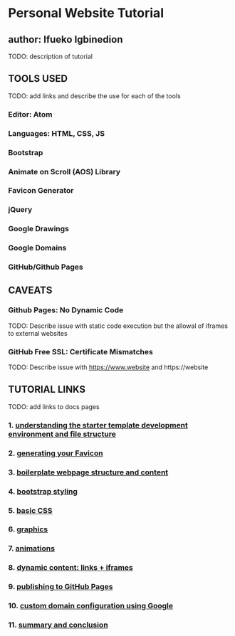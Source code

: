 # Personal Website Tutorial
## author: Ifueko Igbinedion
TODO: description of tutorial

## TOOLS USED
TODO: add links and describe the use for each of the tools

### Editor: Atom

### Languages: HTML, CSS, JS

### Bootstrap

### Animate on Scroll (AOS) Library

### Favicon Generator

### jQuery

### Google Drawings

### Google Domains

### GitHub/Github Pages

## CAVEATS

### Github Pages: No Dynamic Code
TODO: Describe issue with static code execution but the allowal of iframes to external websites


### GitHub Free SSL: Certificate Mismatches
TODO: Describe issue with https://www.website and https://website


## TUTORIAL LINKS
TODO: add links to docs pages

### 1. [understanding the starter template development environment and file structure](docs/0.Setup.md)
### 2. [generating your Favicon](docs/1.Favicons.md)
### 3. [boilerplate webpage structure and content](docs/2.Basic_Structure_And_Content.md)
### 4. [bootstrap styling](docs/3.Boostrap.md)
### 5. [basic CSS](docs/4.CSS_Basics.md)
### 6. [graphics](docs/5.Easy_Graphics.md)
### 7. [animations](docs/6.Easy_Animations.md)
### 8. [dynamic content: links + iframes](docs/7.Dynamic_Content.md)
### 9. [publishing to GitHub Pages](docs/8.Github_Pages.md)
### 10. [custom domain configuration using Google](docs/9.Custom_Domains.md)
### 11. [summary and conclusion](docs/Conclusion.md)
